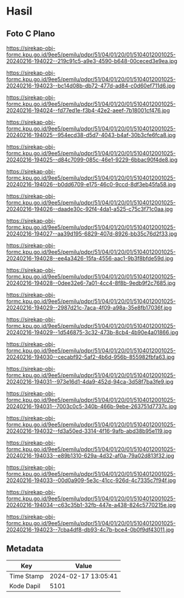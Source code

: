 # Hasil

## Foto C Plano

https://sirekap-obj-formc.kpu.go.id/9ee5/pemilu/pdpr/51/04/01/20/01/5104012001025-20240216-194022--219c91c5-a9e3-4590-b648-00ceced3e9ea.jpg

https://sirekap-obj-formc.kpu.go.id/9ee5/pemilu/pdpr/51/04/01/20/01/5104012001025-20240216-194023--bc14d08b-db72-477d-ad84-c0d60ef711d6.jpg

https://sirekap-obj-formc.kpu.go.id/9ee5/pemilu/pdpr/51/04/01/20/01/5104012001025-20240216-194024--fd77ed1e-f3b4-42e2-aeef-7b18001cf476.jpg

https://sirekap-obj-formc.kpu.go.id/9ee5/pemilu/pdpr/51/04/01/20/01/5104012001025-20240216-194025--954ecd38-d5d7-4043-b4af-30b3cfe6fca8.jpg

https://sirekap-obj-formc.kpu.go.id/9ee5/pemilu/pdpr/51/04/01/20/01/5104012001025-20240216-194025--d84c7099-085c-46e1-9229-6bbac90f4de8.jpg

https://sirekap-obj-formc.kpu.go.id/9ee5/pemilu/pdpr/51/04/01/20/01/5104012001025-20240216-194026--b0dd6709-e175-46c0-9ccd-8df3eb45fa58.jpg

https://sirekap-obj-formc.kpu.go.id/9ee5/pemilu/pdpr/51/04/01/20/01/5104012001025-20240216-194026--daade30c-92f4-4da1-a525-c75c3f71c0aa.jpg

https://sirekap-obj-formc.kpu.go.id/9ee5/pemilu/pdpr/51/04/01/20/01/5104012001025-20240216-194027--aa39d195-6829-407d-8926-bb35c76d2f33.jpg

https://sirekap-obj-formc.kpu.go.id/9ee5/pemilu/pdpr/51/04/01/20/01/5104012001025-20240216-194028--ee4a3426-15fa-4556-aac1-9b3f8bfde59d.jpg

https://sirekap-obj-formc.kpu.go.id/9ee5/pemilu/pdpr/51/04/01/20/01/5104012001025-20240216-194028--0dee32e6-7a01-4cc4-8f8b-9edb9f2c7685.jpg

https://sirekap-obj-formc.kpu.go.id/9ee5/pemilu/pdpr/51/04/01/20/01/5104012001025-20240216-194029--2987d21c-7aca-4f09-a98a-35e8fb17036f.jpg

https://sirekap-obj-formc.kpu.go.id/9ee5/pemilu/pdpr/51/04/01/20/01/5104012001025-20240216-194029--1d546875-3c32-473b-8cb4-4b90e4a01866.jpg

https://sirekap-obj-formc.kpu.go.id/9ee5/pemilu/pdpr/51/04/01/20/01/5104012001025-20240216-194030--cecabf92-5af2-4b6d-956b-855982fbfa63.jpg

https://sirekap-obj-formc.kpu.go.id/9ee5/pemilu/pdpr/51/04/01/20/01/5104012001025-20240216-194031--973e16d1-4da9-452d-94ca-3d58f7ba3fe9.jpg

https://sirekap-obj-formc.kpu.go.id/9ee5/pemilu/pdpr/51/04/01/20/01/5104012001025-20240216-194031--7003c0c5-340b-466b-9ebe-263751d7737c.jpg

https://sirekap-obj-formc.kpu.go.id/9ee5/pemilu/pdpr/51/04/01/20/01/5104012001025-20240216-194032--fd3a50ed-3314-4f16-9afb-abd38b95e119.jpg

https://sirekap-obj-formc.kpu.go.id/9ee5/pemilu/pdpr/51/04/01/20/01/5104012001025-20240216-194033--e89b1310-629a-4d32-af0a-79a02d813f32.jpg

https://sirekap-obj-formc.kpu.go.id/9ee5/pemilu/pdpr/51/04/01/20/01/5104012001025-20240216-194033--00d0a909-5e3c-41cc-926d-4c7335c7f94f.jpg

https://sirekap-obj-formc.kpu.go.id/9ee5/pemilu/pdpr/51/04/01/20/01/5104012001025-20240216-194034--c63c35b1-32fb-447e-a438-824c5770215e.jpg

https://sirekap-obj-formc.kpu.go.id/9ee5/pemilu/pdpr/51/04/01/20/01/5104012001025-20240216-194023--7cba4df8-db93-4c7b-bce4-0b0f9df43011.jpg


## Metadata

| Key        | Value               |
| ---------- | ------------------- |
| Time Stamp | 2024-02-17 13:05:41 |
| Kode Dapil | 5101                |



